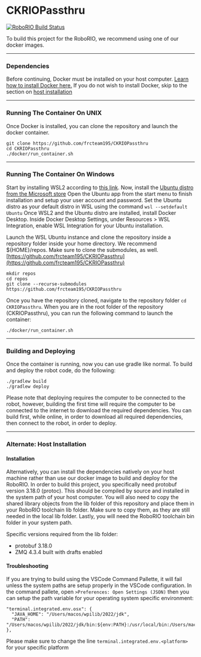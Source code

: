 # CKRIOPassthru

[![RoboRIO Build Status](https://github.com/frcteam195/CKRIOPassthru/actions/workflows/main.yml/badge.svg)](https://github.com/frcteam195/CKRIOPassthru/actions/workflows/main.yml)

To build this project for the RoboRIO, we recommend using one of our docker images.

---

### Dependencies
Before continuing, Docker must be installed on your host computer. [Learn how to install Docker here.](https://docs.docker.com/engine/install/) If you do not wish to install Docker, skip to the section on [host installation](#alternate)

---

### Running The Container On UNIX
Once Docker is installed, you can clone the repository and launch the docker container.

```
git clone https://github.com/frcteam195/CKRIOPassthru
cd CKRIOPassthru
./docker/run_container.sh
```

---

### Running The Container On Windows
Start by installing WSL2 according to [this link](https://docs.microsoft.com/en-us/windows/wsl/install).
Now, install the [Ubuntu distro from the Microsoft store](https://www.microsoft.com/en-us/p/ubuntu/9nblggh4msv6?activetab=pivot:overviewtab)
Open the Ubuntu app from the start menu to finish installation and setup your user account and password.
Set the Ubuntu distro as your default distro in WSL using the command `wsl --setdefault Ubuntu`
Once WSL2 and the Ubuntu distro are installed, install Docker Desktop.
Inside Docker Desktop Settings, under Resources > WSL Integration, enable WSL Integration for your Ubuntu installation.

Launch the WSL Ubuntu instance and clone the repository inside a repository folder inside your home directory. We recommend ${HOME}/repos. Make sure to clone the submodules, as well.
[https://github.com/frcteam195/CKRIOPassthru](https://github.com/frcteam195/CKRIOPassthru)

```
mkdir repos
cd repos
git clone --recurse-submodules https://github.com/frcteam195/CKRIOPassthru
```

Once you have the repository cloned, navigate to the repository folder `cd CKRIOPassthru`. When you are in the root folder of the repository (CKRIOPassthru), you can run the following command to launch the container:

```
./docker/run_container.sh
```

---

### Building and Deploying

Once the container is running, now you can use gradle like normal. To build and deploy the robot code, do the following:

```
./gradlew build
./gradlew deploy
```

Please note that deploying requires the computer to be connected to the robot, however, building the first time will require the computer to be connected to the internet to download the required dependencies. You can build first, while online, in order to download all required dependencies, then connect to the robot, in order to deploy.

---

### <a name="alternate"></a> Alternate: Host Installation

#### Installation
Alternatively, you can install the dependencies natively on your host machine rather than use our docker image to build and deploy for the RoboRIO. In order to build this project, you specifically need protobuf version 3.18.0 (protoc). This should be compiled by source and installed in the system path of your host computer. You will also need to copy the shared library objects from the lib folder of this repository and place them in your RoboRIO toolchain lib folder. Make sure to copy them, as they are still needed in the local lib folder. Lastly, you will need the RoboRIO toolchain bin folder in your system path. 

Specific versions required from the lib folder:

* protobuf 3.18.0
* ZMQ 4.3.4 built with drafts enabled


#### Troubleshooting
If you are trying to build using the VSCode Command Pallette, it will fail unless the system paths are setup properly in the VSCode configuration. In the command pallete, open `>Preferences: Open Settings (JSON)`
then you can setup the path variable for your operating system specific environment:

```
"terminal.integrated.env.osx": {
  "JAVA_HOME": "/Users/macos/wpilib/2022/jdk",
  "PATH": "/Users/macos/wpilib/2022/jdk/bin:${env:PATH}:/usr/local/bin:/Users/macos/wpilib/2022/roborio/bin"
},
```

Please make sure to change the line `terminal.integrated.env.<platform>` for your specific platform
